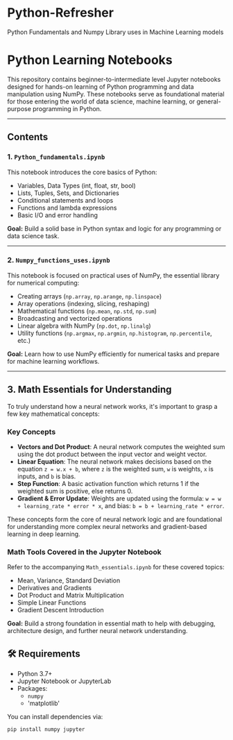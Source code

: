 # Python-Refresher
Python Fundamentals and Numpy Library uses in Machine Learning models

# Python Learning Notebooks

This repository contains beginner-to-intermediate level Jupyter notebooks designed for hands-on learning of Python programming and data manipulation using NumPy. These notebooks serve as foundational material for those entering the world of data science, machine learning, or general-purpose programming in Python.

---

## Contents

### 1. `Python_fundamentals.ipynb`

This notebook introduces the core basics of Python:

- Variables, Data Types (int, float, str, bool)
- Lists, Tuples, Sets, and Dictionaries
- Conditional statements and loops
- Functions and lambda expressions
- Basic I/O and error handling

**Goal:** Build a solid base in Python syntax and logic for any programming or data science task.

---

### 2. `Numpy_functions_uses.ipynb`

This notebook is focused on practical uses of NumPy, the essential library for numerical computing:

- Creating arrays (`np.array`, `np.arange`, `np.linspace`)
- Array operations (indexing, slicing, reshaping)
- Mathematical functions (`np.mean`, `np.std`, `np.sum`)
- Broadcasting and vectorized operations
- Linear algebra with NumPy (`np.dot`, `np.linalg`)
- Utility functions (`np.argmax`, `np.argmin`, `np.histogram`, `np.percentile`, etc.)

**Goal:** Learn how to use NumPy efficiently for numerical tasks and prepare for machine learning workflows.

---

## 3. Math Essentials for Understanding

To truly understand how a neural network works, it's important to grasp a few key mathematical concepts:

### Key Concepts

- **Vectors and Dot Product**: A neural network computes the weighted sum using the dot product between the input vector and weight vector.
- **Linear Equation**: The neural network makes decisions based on the equation `z = w.x + b`, where `z` is the weighted sum, `w` is weights, `x` is inputs, and `b` is bias.
- **Step Function**: A basic activation function which returns 1 if the weighted sum is positive, else returns 0.
- **Gradient & Error Update**: Weights are updated using the formula: `w = w + learning_rate * error * x`, and bias: `b = b + learning_rate * error`.

These concepts form the core of neural network logic and are foundational for understanding more complex neural networks and gradient-based learning in deep learning.

### Math Tools Covered in the Jupyter Notebook

Refer to the accompanying `Math_essentials.ipynb` for these covered topics:

- Mean, Variance, Standard Deviation
- Derivatives and Gradients
- Dot Product and Matrix Multiplication
- Simple Linear Functions
- Gradient Descent Introduction

**Goal:** Build a strong foundation in essential math to help with debugging, architecture design, and further neural network understanding.

## 🛠 Requirements

- Python 3.7+
- Jupyter Notebook or JupyterLab
- Packages:
  - `numpy`
  - 'matplotlib'

You can install dependencies via:
```bash
pip install numpy jupyter

